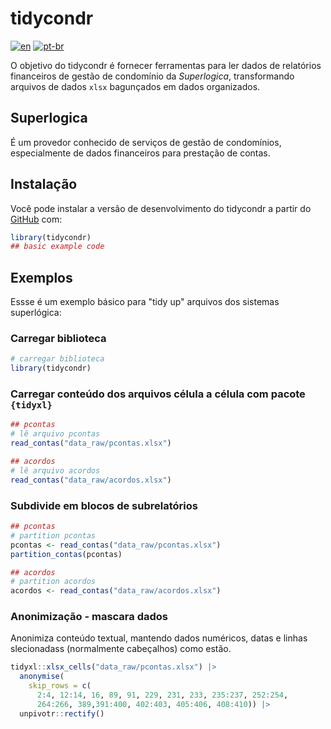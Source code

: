 # tidycondr

<!-- badges: start -->
<!-- badges: end -->

[![en](https://img.shields.io/badge/lang-en-red.svg)](https://github.com/diegomsg/tidycondr/blob/master/README.md)
[![pt-br](https://img.shields.io/badge/lang-pt--br-green.svg)](https://github.com/diegomsg/tidycondr/blob/master/README.pt-br.md)

O objetivo do tidycondr é fornecer ferramentas para ler dados de relatórios financeiros de gestão de condomínio da *Superlogica*, transformando arquivos de dados `xlsx` bagunçados em dados organizados.

## Superlogica

É um provedor conhecido de serviços de gestão de condomínios, especialmente de dados financeiros para prestação de contas.

## Instalação

Você pode instalar a versão de desenvolvimento do tidycondr a partir do [GitHub](https://github.com/) com:

``` r
library(tidycondr)
## basic example code
```

## Exemplos

Essse é um exemplo básico para "tidy up" arquivos dos sistemas superlógica:

### Carregar biblioteca

``` r
# carregar biblioteca
library(tidycondr)
```
### Carregar conteúdo dos arquivos célula a célula com pacote `{tidyxl}`

``` r
## pcontas
# lê arquivo pcontas
read_contas("data_raw/pcontas.xlsx")

## acordos
# lê arquivo acordos
read_contas("data_raw/acordos.xlsx")
```

### Subdivide em blocos de subrelatórios

``` r
## pcontas
# partition pcontas
pcontas <- read_contas("data_raw/pcontas.xlsx")
partition_contas(pcontas)

## acordos
# partition acordos
acordos <- read_contas("data_raw/acordos.xlsx")
```

### Anonimização - mascara dados

Anonimiza conteúdo textual, mantendo dados numéricos, datas e linhas slecionadass (normalmente cabeçalhos) como estão.

```r
tidyxl::xlsx_cells("data_raw/pcontas.xlsx") |>
  anonymise(
    skip_rows = c(
      2:4, 12:14, 16, 89, 91, 229, 231, 233, 235:237, 252:254,
      264:266, 389,391:400, 402:403, 405:406, 408:410)) |>
  unpivotr::rectify()
```
